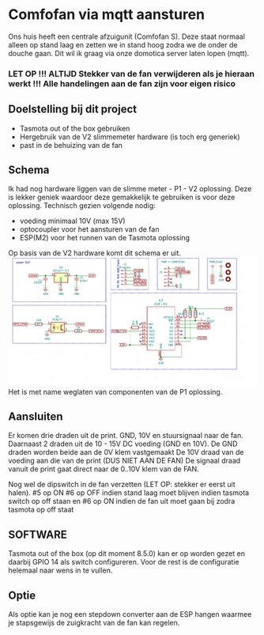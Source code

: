 # Comfofan via mqtt aansturen
Ons huis heeft een centrale afzuigunit (Comfofan S). Deze staat normaal alleen op stand laag en zetten we in stand hoog zodra we de onder de douche gaan. Dit wil ik graag via onze domotica server laten lopen (mqtt).

### LET OP !!! ALTIJD Stekker van de fan verwijderen als je hieraan werkt !!! Alle handelingen aan de fan zijn voor eigen risico  

## Doelstelling bij dit project
- Tasmota out of the box gebruiken
- Hergebruik van de V2 slimmemeter hardware (is toch erg generiek)
- past in de behuizing van de fan

## Schema
Ik had nog hardware liggen van de slimme meter - P1 - V2 oplossing. Deze is lekker geniek waardoor deze gemakkelijk te gebruiken is voor deze oplossing.
Technisch gezien volgende nodig:
- voeding minimaal 10V (max 15V)
- optocoupler voor het aansturen van de fan
- ESP(M2) voor het runnen van de Tasmota oplossing

Op basis van de V2 hardware komt dit schema er uit.
![schema](hardware/schema.png) 
Het is met name weglaten van componenten van de P1 oplossing.

## Aansluiten
Er komen drie draden uit de print. GND, 10V en stuursignaal naar de fan. 
Daarnaast 2 draden uit de 10 - 15V DC voeding (GND en 10V). 
De GND draden worden beide aan de 0V klem vastgemaakt
De 10V draad van de voeding aan die van de print (DUS NIET AAN DE FAN)
De signaal draad vanuit de print gaat direct naar de 0..10V klem van de FAN.

Nog wel de dipswitch in de fan verzetten (LET OP: stekker er eerst uit halen). 
#5 op ON
#6 op OFF indien stand laag moet blijven indien tasmota switch op off staan en #6 op ON indien de fan uit moet gaan bij zodra tasmota op off staat

## SOFTWARE
Tasmota out of the box (op dit moment 8.5.0) kan er op worden gezet en daarbij GPIO 14 als switch configureren. Voor de rest is de configuratie helemaal naar wens in te vullen.

## Optie
Als optie kan je nog een stepdown converter aan de ESP hangen waarmee je stapsgewijs de zuigkracht van de fan kan regelen. 


